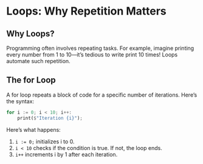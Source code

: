 # Loops: Why Repetition Matters

## Why Loops?

Programming often involves repeating tasks. For example, imagine printing every number from 1 to 10—it’s tedious to write print 10 times! Loops automate such repetition.

## The for Loop

A for loop repeats a block of code for a specific number of iterations.
Here’s the syntax:

```rs
for i := 0; i < 10; i++:
    print($"Iteration {i}");
```

Here’s what happens:

1. `i := 0;` initializes i to 0.
2. `i < 10` checks if the condition is true. If not, the loop ends.
3. `i++` increments i by 1 after each iteration.
